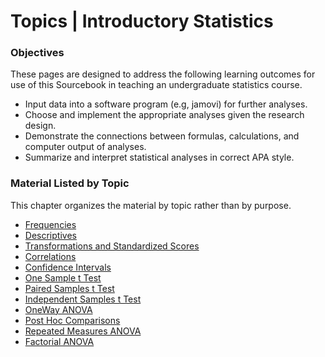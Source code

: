 # Topics | Introductory Statistics

### Objectives

These pages are designed to address the following learning outcomes for use of this Sourcebook in teaching an undergraduate statistics course.

- Input data into a software program (e.g, jamovi) for further analyses.
- Choose and implement the appropriate analyses given the research design.
- Demonstrate the connections between formulas, calculations, and computer output of analyses.
- Summarize and interpret statistical analyses in correct APA style.

### Material Listed by Topic

This chapter organizes the material by topic rather than by purpose.

- [Frequencies](./frequencies.md)
- [Descriptives](./descriptives.md)
- [Transformations and Standardized Scores](./standardized.md)
- [Correlations](./correlations.md)
- [Confidence Intervals](./intervals.md)
- [One Sample t Test](./onesample.md)
- [Paired Samples t Test](./paired.md)
- [Independent Samples t Test](./independent.md)
- [OneWay ANOVA](./oneway.md)
- [Post Hoc Comparisons](./posthocs.md)
- [Repeated Measures ANOVA](./repeated.md)
- [Factorial ANOVA](./factorial.md)
